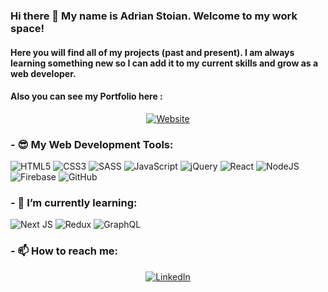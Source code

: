 ### Hi there 👋 My name is Adrian Stoian. Welcome to my work space!

#### Here you will find all of my projects (past and present). I am always learning something new so I can add it to my current skills and grow as a web developer.
#### Also you can see my Portfolio here : 

<a href="https://adrianstoian.ca/">
  <p align="center">  
    <img alt="Website" src="https://img.shields.io/website?label=Portfolio&style=for-the-badge&up_message=Online&url=https%3A%2F%2Fadrianstoian.ca%2F">
  </p>
</a> 

### - 😎 My Web Development Tools: 

![HTML5](https://img.shields.io/badge/html5-%23E34F26.svg?style=for-the-badge&logo=html5&logoColor=white)
![CSS3](https://img.shields.io/badge/css3-%231572B6.svg?style=for-the-badge&logo=css3&logoColor=white)
![SASS](https://img.shields.io/badge/SASS-hotpink.svg?style=for-the-badge&logo=SASS&logoColor=white)
![JavaScript](https://img.shields.io/badge/javascript-%23323330.svg?style=for-the-badge&logo=javascript&logoColor=%23F7DF1E)
![jQuery](https://img.shields.io/badge/jquery-%230769AD.svg?style=for-the-badge&logo=jquery&logoColor=white)
![React](https://img.shields.io/badge/react-%2320232a.svg?style=for-the-badge&logo=react&logoColor=%2361DAFB)
![NodeJS](https://img.shields.io/badge/node.js-6DA55F?style=for-the-badge&logo=node.js&logoColor=white)
![Firebase](https://img.shields.io/badge/Firebase-039BE5?style=for-the-badge&logo=Firebase&logoColor=white)
![GitHub](https://img.shields.io/badge/github-%23121011.svg?style=for-the-badge&logo=github&logoColor=white)

### - 🌱 I’m currently learning: 

![Next JS](https://img.shields.io/badge/Next-black?style=for-the-badge&logo=next.js&logoColor=white)
![Redux](https://img.shields.io/badge/redux-%23593d88.svg?style=for-the-badge&logo=redux&logoColor=white)
![GraphQL](https://img.shields.io/badge/-GraphQL-E10098?style=for-the-badge&logo=graphql&logoColor=white)

### - 📫 How to reach me:

<a href="https://www.linkedin.com/in/adrian-stoian/">
  <p align="center">  
    <img alt="LinkedIn" src="https://img.shields.io/badge/linkedin-%230077B5.svg?style=for-the-badge&logo=linkedin&logoColor=white">
  </p>
</a> 







<!--
**Nightclaw6/Nightclaw6** is a ✨ _special_ ✨ repository because its `README.md` (this file) appears on your GitHub profile.

Here are some ideas to get you started:

- 🔭 I’m currently working on ...
- 🌱 I’m currently learning ...
- 👯 I’m looking to collaborate on ...
- 🤔 I’m looking for help with ...
- 💬 Ask me about ...
 ...
- 😄 Pronouns: ...
- ⚡ Fun fact: ...
-->
